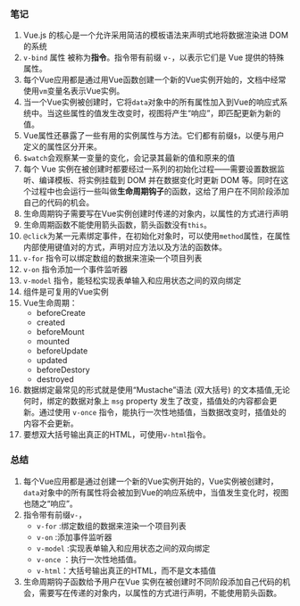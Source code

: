 ### 笔记

1. Vue.js 的核心是一个允许采用简洁的模板语法来声明式地将数据渲染进 DOM 的系统
2. `v-bind` 属性 被称为**指令**。指令带有前缀 `v-`，以表示它们是 Vue 提供的特殊属性。
3. 每个Vue应用都是通过用Vue函数创建一个新的Vue实例开始的，文档中经常使用`vm`变量名表示Vue实例。
4. 当一个Vue实例被创建时，它将`data`对象中的所有属性加入到Vue的响应式系统中。当这些属性的值发生改变时，视图将产生“响应”，即匹配更新为新的值。
5. Vue属性还暴露了一些有用的实例属性与方法。它们都有前缀`$`，以便与用户定义的属性区分开来。
6. `$watch`会观察某一变量的变化，会记录其最新的值和原来的值
7. 每个 Vue 实例在被创建时都要经过一系列的初始化过程——需要设置数据监听、编译模板、将实例挂载到 DOM 并在数据变化时更新 DOM 等。同时在这个过程中也会运行一些叫做**生命周期钩子**的函数，这给了用户在不同阶段添加自己的代码的机会。
8. 生命周期钩子需要写在Vue实例创建时传递的对象内，以属性的方式进行声明
9. 生命周期函数不能使用箭头函数，箭头函数没有`this`。
10. `@click`为某一元素绑定事件，在初始化对象时，可以使用`method`属性，在属性内部使用键值对的方式，声明对应方法以及方法的函数体。
11.   `v-for` 指令可以绑定数组的数据来渲染一个项目列表
12. `v-on` 指令添加一个事件监听器
13. `v-model` 指令，能轻松实现表单输入和应用状态之间的双向绑定
14. 组件是可复用的Vue实例
15. Vue生命周期：
    - beforeCreate
    - created
    - beforeMount
    - mounted
    - beforeUpdate
    - updated
    - beforeDestory
    - destroyed
16. 数据绑定最常见的形式就是使用“Mustache”语法 (双大括号) 的文本插值,无论何时，绑定的数据对象上 `msg` property 发生了改变，插值处的内容都会更新。通过使用 `v-once` 指令，能执行一次性地插值，当数据改变时，插值处的内容不会更新。
17. 要想双大括号输出真正的HTML，可使用`v-html`指令。



### 总结

1. 每个Vue应用都是通过创建一个新的Vue实例开始的，Vue实例被创建时，`data`对象中的所有属性将会被加到Vue的响应系统中，当值发生变化时，视图也随之“响应”。
2. 指令带有前缀`v-`，
   - `v-for` :绑定数组的数据来渲染一个项目列表
   - `v-on` :添加事件监听器
   - `v-model` :实现表单输入和应用状态之间的双向绑定
   - `v-once` ：执行一次性地插值。
   - `v-html`：大括号输出真正的HTML，而不是文本插值
3. 生命周期钩子函数给予用户在Vue 实例在被创建时不同阶段添加自己代码的机会，需要写在传递的对象内，以属性的方式进行声明，不能使用箭头函数。